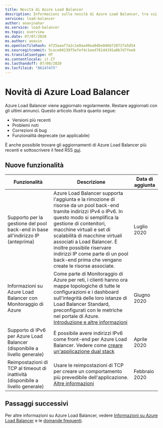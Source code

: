 ```yaml
---
title: Novità di Azure Load Balancer
description: Informazioni sulle novità di Azure Load Balancer, tra cui le note sulla versione più aggiornate, i problemi noti, le correzioni di bug, le funzionalità deprecate e le modifiche imminenti.
services: load-balancer
author: anavinahar
ms.service: load-balancer
ms.topic: overview
ms.date: 07/07/2020
ms.author: anavin
ms.openlocfilehash: 4725aaaf7a2c1e0aa49ea8dbe046b720727a5d54
ms.sourcegitcommit: 5cace04239f5efef4c1eed78144191a8b7d7fee8
ms.translationtype: HT
ms.contentlocale: it-IT
ms.lasthandoff: 07/08/2020
ms.locfileid: "86147475"
---
```

# <a name="whats-new-in-azure-load-balancer"></a>Novità di Azure Load Balancer

Azure Load Balancer viene aggiornato regolarmente. Restare aggiornati con gli ultimi annunci. Questo articolo illustra quanto segue:

- Versioni più recenti
- Problemi noti
- Correzioni di bug
- Funzionalità deprecate (se applicabile)

È anche possibile trovare gli aggiornamenti di Azure Load Balancer più recenti e sottoscrivere il feed RSS [qui](https://azure.microsoft.com/updates/?category=networking&query=load%20balancer).

## <a name="new-features"></a>Nuove funzionalità

|Funzionalità  |Descrizione  |Data di aggiunta  |
|---------|---------|---------|
| Supporto per la gestione del pool back-end in base all'indirizzo IP (anteprima) | Azure Load Balancer supporta l'aggiunta e la rimozione di risorse da un pool back-end tramite indirizzi IPv4 o IPv6. In questo modo si semplifica la gestione di contenitori, macchine virtuali e set di scalabilità di macchine virtuali associati a Load Balancer. È inoltre possibile riservare indirizzi IP come parte di un pool back-end prima che vengano create le risorse associate. | Luglio 2020 |
| Informazioni su Azure Load Balancer con Monitoraggio di Azure | Come parte di Monitoraggio di Azure per reti, i clienti hanno ora mappe topologiche di tutte le configurazioni e i dashboard sull'integrità delle loro istanze di Load Balancer Standard, preconfigurati con le metriche nel portale di Azure. [Introduzione e altre informazioni](https://azure.microsoft.com/blog/introducing-azure-load-balancer-insights-using-azure-monitor-for-networks/) | Giugno 2020 |
| Supporto di IPv6 per Azure Load Balancer (disponibile a livello generale) | È possibile avere indirizzi IPv6 come front-end per Azure Load Balancer. Vedere come [creare un'applicazione dual stack](../virtual-network/virtual-network-ipv4-ipv6-dual-stack-standard-load-balancer-powershell.md) |Aprile 2020|
| Reimpostazioni di TCP al timeout di inattività (disponibile a livello generale)| Usare le reimpostazioni di TCP per creare un comportamento più prevedibile dell'applicazione. [Altre informazioni](load-balancer-tcp-reset.md)| Febbraio 2020 |

## <a name="next-steps"></a>Passaggi successivi

Per altre informazioni su Azure Load Balancer, vedere [Informazioni su Azure Load Balancer](load-balancer-overview.md) e le [domande frequenti](load-balancer-faqs.md).